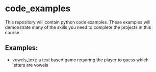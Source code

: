 # code_examples

This repository will contain python code examples. These examples will demonstrate many of the skills you need to complete the projects in this course.

## Examples:
* vowels_text: a text based game requiring the player to guess which letters are vowels
